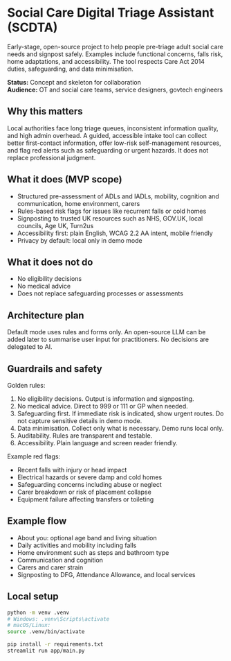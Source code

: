 # Social Care Digital Triage Assistant (SCDTA)

Early-stage, open-source project to help people pre-triage adult social care needs and signpost safely. Examples include functional concerns, falls risk, home adaptations, and accessibility. The tool respects Care Act 2014 duties, safeguarding, and data minimisation.

**Status:** Concept and skeleton for collaboration  
**Audience:** OT and social care teams, service designers, govtech engineers

## Why this matters
Local authorities face long triage queues, inconsistent information quality, and high admin overhead. A guided, accessible intake tool can collect better first-contact information, offer low-risk self-management resources, and flag red alerts such as safeguarding or urgent hazards. It does not replace professional judgment.

## What it does (MVP scope)
- Structured pre-assessment of ADLs and IADLs, mobility, cognition and communication, home environment, carers
- Rules-based risk flags for issues like recurrent falls or cold homes
- Signposting to trusted UK resources such as NHS, GOV.UK, local councils, Age UK, Turn2us
- Accessibility first: plain English, WCAG 2.2 AA intent, mobile friendly
- Privacy by default: local only in demo mode

## What it does not do
- No eligibility decisions
- No medical advice
- Does not replace safeguarding processes or assessments

## Architecture plan


Default mode uses rules and forms only. An open-source LLM can be added later to summarise user input for practitioners. No decisions are delegated to AI.

## Guardrails and safety

Golden rules:
1. No eligibility decisions. Output is information and signposting.
2. No medical advice. Direct to 999 or 111 or GP when needed.
3. Safeguarding first. If immediate risk is indicated, show urgent routes. Do not capture sensitive details in demo mode.
4. Data minimisation. Collect only what is necessary. Demo runs local only.
5. Auditability. Rules are transparent and testable.
6. Accessibility. Plain language and screen reader friendly.

Example red flags:
- Recent falls with injury or head impact
- Electrical hazards or severe damp and cold homes
- Safeguarding concerns including abuse or neglect
- Carer breakdown or risk of placement collapse
- Equipment failure affecting transfers or toileting

## Example flow
- About you: optional age band and living situation
- Daily activities and mobility including falls
- Home environment such as steps and bathroom type
- Communication and cognition
- Carers and carer strain
- Signposting to DFG, Attendance Allowance, and local services

## Local setup

```bash
python -m venv .venv
# Windows: .venv\Scripts\activate
# macOS/Linux:
source .venv/bin/activate

pip install -r requirements.txt
streamlit run app/main.py
